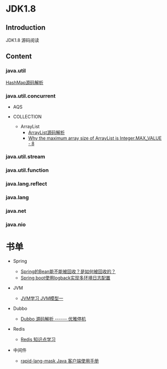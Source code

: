 # JDK1.8

## Introduction
JDK1.8 源码阅读

## Content

### java.util
<a href="https://github.com/yueny/JDKSource1.8/blob/master/src/java/util/HashMap.java">HashMap源码解析</a><br/>

### java.util.concurrent
+ AQS

+ COLLECTION
  - ArrayList
    + <a href="https://github.com/yueny/JDKSource1.8/blob/master/src/java/util/ArrayList.java">ArrayList源码解析</a><br/>
    + <a href="https://muzinuo.com/article/b43l5o2zf787.html">Why the maximum array size of ArrayList is Integer.MAX_VALUE - 8</a><br/>


### java.util.stream
### java.util.function
### java.lang.reflect
### java.lang
### java.net
### java.nio

# 书单
+ Spring
  - <a href="https://muzinuo.com/article/b6f9891f3s26.html">Spring的Bean能不能被回收？是如何被回收的？</a><br/>
  - <a href="https://muzinuo.com/article/39188987a74q.html">Spring boot使用logback实现多环境日志配置</a><br/>
  
+ JVM
  - <a href="https://muzinuo.com/article/1952786x2hwb.html">JVM学习 JVM模型一</a><br/>
+ Dubbo
  - <a href="https://muzinuo.com/article/235611pcyaai.html">Dubbo 源码解析 ------ 优雅停机</a><br/>
+ Redis
  - <a href="https://muzinuo.com/article/o38183syy6sd.html">Redis 知识点学习</a><br/>
+ 中间件
  - <a href="https://muzinuo.com/article/271099s75ix4.html">rapid-lang-mask Java 客户端使用手册</a><br/>
  
